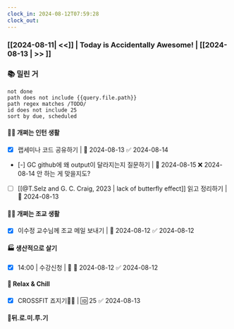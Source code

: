 ```yaml
---
clock_in: 2024-08-12T07:59:28
clock_out:
---
```

### [[2024-08-11| <<]] | **Today is Accidentally Awesome!** | [[2024-08-13 | >> ]]

### 📚 밀린 거
```tasks
not done 
path does not include {{query.file.path}}
path regex matches /TODO/
id does not include 25
sort by due, scheduled
```

#### 🤦‍♂️ 개쩌는 인턴 생활
- [x] 랩세미나 코드 공유하기 | 📅 2024-08-13 ✅ 2024-08-14
- [-] GC github에 왜 output이 달라지는지 질문하기 | 📅 2024-08-15 ❌ 2024-08-14
      안 하는 게 맞을지도?
- [ ] [[@T.Selz and G. C. Craig, 2023 | lack of butterfly effect]] 읽고 정리하기 | 📅 2024-08-13 

#### 👨‍🏫 개쩌는 조교 생활
- [x] 이수정 교수님께 조교 메일 보내기 | 📅 2024-08-12 ✅ 2024-08-12

#### 🏭 생산적으로 살기
- [x] 14:00 | 수강신청 | 🔺 📅 2024-08-12 ✅ 2024-08-12

#### 🍻 Relax & Chill 
- [x] CROSSFIT 죠지기🏋️‍♀️ | 🆔 25 ✅ 2024-08-13


#### 💨뒤.로.미.루.기

